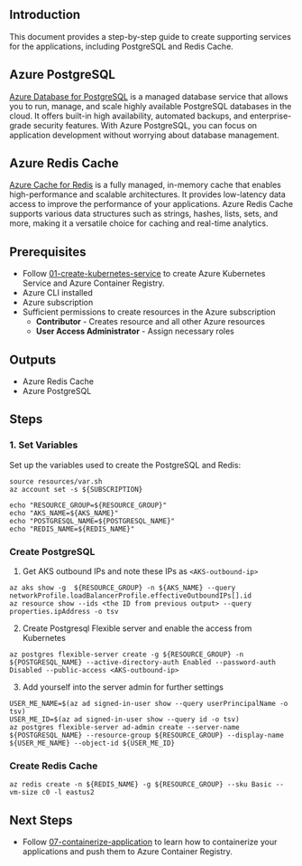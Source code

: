 ## Introduction

This document provides a step-by-step guide to create supporting services for the applications, including PostgreSQL and Redis Cache.

## Azure PostgreSQL

[Azure Database for PostgreSQL](https://azure.microsoft.com/en-us/services/postgresql/) is a managed database service that allows you to run, manage, and scale highly available PostgreSQL databases in the cloud. It offers built-in high availability, automated backups, and enterprise-grade security features. With Azure PostgreSQL, you can focus on application development without worrying about database management.

## Azure Redis Cache

[Azure Cache for Redis](https://azure.microsoft.com/en-us/services/cache/) is a fully managed, in-memory cache that enables high-performance and scalable architectures. It provides low-latency data access to improve the performance of your applications. Azure Redis Cache supports various data structures such as strings, hashes, lists, sets, and more, making it a versatile choice for caching and real-time analytics.

## Prerequisites

- Follow [01-create-kubernetes-service](./01-create-kubernetes-service.md) to create Azure Kubernetes Service and Azure Container Registry.
- Azure CLI installed
- Azure subscription
- Sufficient permissions to create resources in the Azure subscription
  - **Contributor** - Creates resource and all other Azure resources
  - **User Access Administrator** - Assign necessary roles

## Outputs

- Azure Redis Cache
- Azure PostgreSQL

## Steps

### 1. Set Variables

Set up the variables used to create the PostgreSQL and Redis:
```
source resources/var.sh
az account set -s ${SUBSCRIPTION}

echo "RESOURCE_GROUP=${RESOURCE_GROUP}"
echo "AKS_NAME=${AKS_NAME}"
echo "POSTGRESQL_NAME=${POSTGRESQL_NAME}"
echo "REDIS_NAME=${REDIS_NAME}"
```

### Create PostgreSQL

1. Get AKS outbound IPs and note these IPs as `<AKS-outbound-ip>`
```
az aks show -g  ${RESOURCE_GROUP} -n ${AKS_NAME} --query networkProfile.loadBalancerProfile.effectiveOutboundIPs[].id
az resource show --ids <the ID from previous output> --query properties.ipAddress -o tsv
```

2. Create Postgresql Flexible server and enable the access from Kubernetes
```
az postgres flexible-server create -g ${RESOURCE_GROUP} -n ${POSTGRESQL_NAME} --active-directory-auth Enabled --password-auth Disabled --public-access <AKS-outbound-ip>
```

3. Add yourself into the server admin for further settings
```
USER_ME_NAME=$(az ad signed-in-user show --query userPrincipalName -o tsv)
USER_ME_ID=$(az ad signed-in-user show --query id -o tsv)
az postgres flexible-server ad-admin create --server-name ${POSTGRESQL_NAME} --resource-group ${RESOURCE_GROUP} --display-name ${USER_ME_NAME} --object-id ${USER_ME_ID}
```

### Create Redis Cache
```
az redis create -n ${REDIS_NAME} -g ${RESOURCE_GROUP} --sku Basic --vm-size c0 -l eastus2
```

## Next Steps

- Follow [07-containerize-application](./07-containerize-application.md) to learn how to containerize your applications and push them to Azure Container Registry.